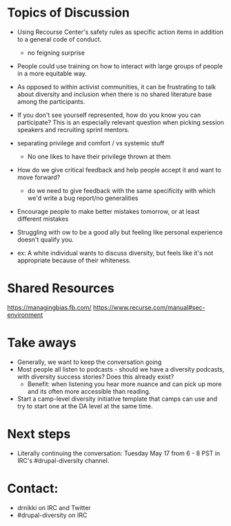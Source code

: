 # Topics of Discussion
- Using Recourse Center's safety rules as specific action items in addition to a general code of conduct.
  - no feigning surprise

- People could use training on how to interact with large groups of people in a more equitable way.

- As opposed to within activist communities, it can be frustrating to talk about diversity and inclusion when there is no shared literature base among the participants.

- If you don't see yourself represented, how do you know you can participate? This is an especially relevant question when picking session speakers and recruiting sprint mentors.

- separating privilege and comfort / vs systemic stuff
  - No one likes to have their privilege thrown at them

- How do we give critical feedback and help people accept it and want to move forward?
  - do we need to give feedback with the same specificity with which we'd write a bug report/no generalities

- Encourage people to make better mistakes tomorrow, or at least different mistakes

- Struggling with ow to be a good ally but feeling like personal experience doesn't qualify you.
- ex: A white individual wants to discuss diversity, but feels like it's not appropriate because of their whiteness.

# Shared Resources
https://managingbias.fb.com/
https://www.recurse.com/manual#sec-environment

# Take aways
- Generally, we want to keep the conversation going
- Most people all listen to podcasts - should we have a diversity podcasts, with diversity success stories? Does this already exist?
  - Benefit: when listening you hear more nuance and can pick up more and its often more accessible than reading.
- Start a camp-level diversity initiative template that camps can use and try to start one at the DA level at the same time.

# Next steps
- Literally continuing the conversation: Tuesday May 17 from 6 - 8 PST in IRC's #drupal-diversity channel.

# Contact:
- drnikki on IRC and Twitter
- #drupal-diversity on IRC
